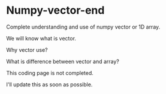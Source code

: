 # Numpy-vector-end
Complete understanding and use of numpy vector or 1D array.

We will know what is vector.

Why vector use?

What is difference between vector and array?

This coding page is not completed.

I'll update this as soon as possible.
